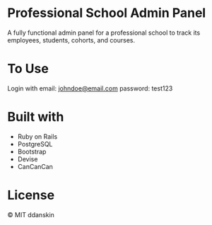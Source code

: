 # Professional School Admin Panel
A fully functional admin panel for a professional school to track its employees, students, cohorts, and courses.

# To Use
Login with email: johndoe@email.com password: test123

# Built with 
* Ruby on Rails
* PostgreSQL
* Bootstrap
* Devise
* CanCanCan

# License
&copy; MIT ddanskin

